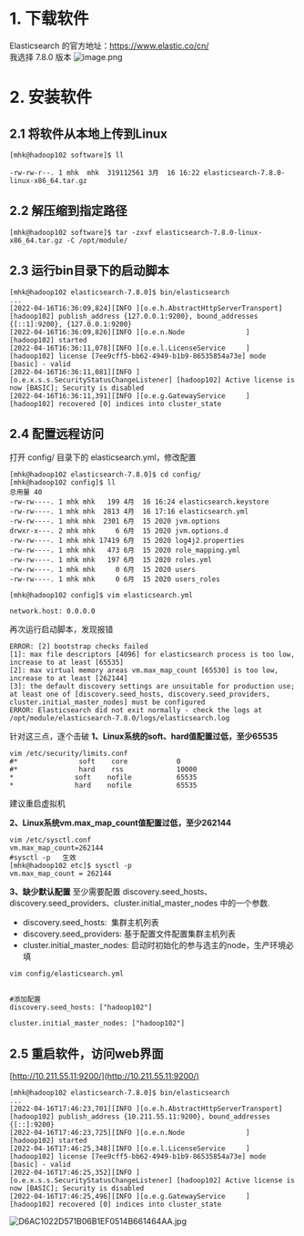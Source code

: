 # 1. 下载软件 
Elasticsearch 的官方地址：https://www.elastic.co/cn/   
我选择 7.8.0 版本
![image.png](https://cdn.nlark.com/yuque/0/2022/png/25452040/1650104297306-9d9763e3-68c5-4ed5-8ad5-7d5bb0e00abc.png#clientId=ue5a300bb-fb59-4&crop=0&crop=0&crop=1&crop=1&from=paste&height=237&id=uf5902fd6&margin=%5Bobject%20Object%5D&name=image.png&originHeight=237&originWidth=948&originalType=binary&ratio=1&rotation=0&showTitle=false&size=62248&status=done&style=none&taskId=u01cae41f-05ff-402d-b0e1-3618d575b74&title=&width=948)
# 2. 安装软件
## 2.1 将软件从本地上传到Linux
```shell
[mhk@hadoop102 software]$ ll

-rw-rw-r--. 1 mhk  mhk  319112561 3月  16 16:22 elasticsearch-7.8.0-linux-x86_64.tar.gz
```
## 2.2 解压缩到指定路径
```shell
[mhk@hadoop102 software]$ tar -zxvf elasticsearch-7.8.0-linux-x86_64.tar.gz -C /opt/module/
```
## 2.3 运行bin目录下的启动脚本
```shell
[mhk@hadoop102 elasticsearch-7.8.0]$ bin/elasticsearch
...
[2022-04-16T16:36:09,824][INFO ][o.e.h.AbstractHttpServerTransport] [hadoop102] publish_address {127.0.0.1:9200}, bound_addresses {[::1]:9200}, {127.0.0.1:9200}
[2022-04-16T16:36:09,826][INFO ][o.e.n.Node               ] [hadoop102] started
[2022-04-16T16:36:11,078][INFO ][o.e.l.LicenseService     ] [hadoop102] license [7ee9cff5-bb62-4949-b1b9-86535854a73e] mode [basic] - valid
[2022-04-16T16:36:11,081][INFO ][o.e.x.s.s.SecurityStatusChangeListener] [hadoop102] Active license is now [BASIC]; Security is disabled
[2022-04-16T16:36:11,391][INFO ][o.e.g.GatewayService     ] [hadoop102] recovered [0] indices into cluster_state
```
## 2.4 配置远程访问
打开 config/ 目录下的 elasticsearch.yml，修改配置
```shell
[mhk@hadoop102 elasticsearch-7.8.0]$ cd config/
[mhk@hadoop102 config]$ ll
总用量 40
-rw-rw----. 1 mhk mhk   199 4月  16 16:24 elasticsearch.keystore
-rw-rw----. 1 mhk mhk  2813 4月  16 17:16 elasticsearch.yml
-rw-rw----. 1 mhk mhk  2301 6月  15 2020 jvm.options
drwxr-x---. 2 mhk mhk     6 6月  15 2020 jvm.options.d
-rw-rw----. 1 mhk mhk 17419 6月  15 2020 log4j2.properties
-rw-rw----. 1 mhk mhk   473 6月  15 2020 role_mapping.yml
-rw-rw----. 1 mhk mhk   197 6月  15 2020 roles.yml
-rw-rw----. 1 mhk mhk     0 6月  15 2020 users
-rw-rw----. 1 mhk mhk     0 6月  15 2020 users_roles

[mhk@hadoop102 config]$ vim elasticsearch.yml

network.host: 0.0.0.0
```
再次运行启动脚本，发现报错
```shell
ERROR: [2] bootstrap checks failed
[1]: max file descriptors [4096] for elasticsearch process is too low, increase to at least [65535]
[2]: max virtual memory areas vm.max_map_count [65530] is too low, increase to at least [262144]
[3]: the default discovery settings are unsuitable for production use; at least one of [discovery.seed_hosts, discovery.seed_providers, cluster.initial_master_nodes] must be configured
ERROR: Elasticsearch did not exit normally - check the logs at /opt/module/elasticsearch-7.8.0/logs/elasticsearch.log
```
针对这三点，逐个击破
**1、Linux系统的soft、hard值配置过低，至少65535**
```shell
vim /etc/security/limits.conf
#*               soft    core            0
#*               hard    rss             10000
*               soft    nofile           65535
*               hard    nofile           65535
```
建议重启虚拟机

**2、Linux系统vm.max_map_count值配置过低，至少262144**
```shell
vim /etc/sysctl.conf
vm.max_map_count=262144
#sysctl -p   生效
[mhk@hadoop102 etc]$ sysctl -p
vm.max_map_count = 262144
```


**3、缺少默认配置**
至少需要配置 discovery.seed_hosts、discovery.seed_providers、cluster.initial_master_nodes 中的一个参数.

- discovery.seed_hosts:  集群主机列表
- discovery.seed_providers: 基于配置文件配置集群主机列表
- cluster.initial_master_nodes: 启动时初始化的参与选主的node，生产环境必填
```shell
vim config/elasticsearch.yml
 
 
#添加配置
discovery.seed_hosts: ["hadoop102"]

cluster.initial_master_nodes: ["hadoop102"]
```
## 2.5 重启软件，访问web界面
[http://10.211.55.11:9200/](http://10.211.55.11:9200/)
```shell
[mhk@hadoop102 elasticsearch-7.8.0]$ bin/elasticsearch
...
[2022-04-16T17:46:23,701][INFO ][o.e.h.AbstractHttpServerTransport] [hadoop102] publish_address {10.211.55.11:9200}, bound_addresses {[::]:9200}
[2022-04-16T17:46:23,725][INFO ][o.e.n.Node               ] [hadoop102] started
[2022-04-16T17:46:25,348][INFO ][o.e.l.LicenseService     ] [hadoop102] license [7ee9cff5-bb62-4949-b1b9-86535854a73e] mode [basic] - valid
[2022-04-16T17:46:25,352][INFO ][o.e.x.s.s.SecurityStatusChangeListener] [hadoop102] Active license is now [BASIC]; Security is disabled
[2022-04-16T17:46:25,496][INFO ][o.e.g.GatewayService     ] [hadoop102] recovered [0] indices into cluster_state
```
![D6AC1022D571B06B1EF0514B661464AA.jpg](https://cdn.nlark.com/yuque/0/2022/jpeg/25452040/1650105666436-348a2353-ebc1-4d33-9208-0bd4e31d51f2.jpeg#clientId=ue5a300bb-fb59-4&crop=0&crop=0&crop=1&crop=1&from=paste&height=347&id=u4d6e7bef&margin=%5Bobject%20Object%5D&name=D6AC1022D571B06B1EF0514B661464AA.jpg&originHeight=347&originWidth=573&originalType=binary&ratio=1&rotation=0&showTitle=false&size=61398&status=done&style=none&taskId=u20db2931-a53b-47a4-b49f-89190919777&title=&width=573)
